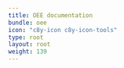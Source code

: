 ```yaml
---
title: OEE documentation
bundle: oee
icon: "c8y-icon c8y-icon-tools"
type: root
layout: root
weight: 139
---
```

